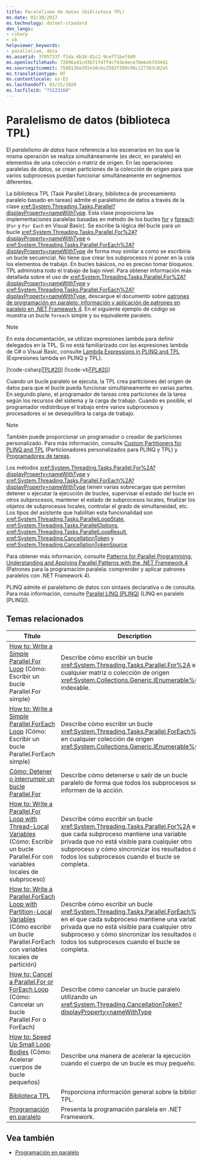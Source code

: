 ```yaml
---
title: Paralelismo de datos (biblioteca TPL)
ms.date: 03/30/2017
ms.technology: dotnet-standard
dev_langs:
- csharp
- vb
helpviewer_keywords:
- parallelism, data
ms.assetid: 3f05f33f-f1da-4b16-81c2-9ceff1bef449
ms.openlocfilehash: 72696a41cd3b71f47fdcf43e4ece70ebeb7d34d1
ms.sourcegitcommit: 7588136e355e10cbc2582f389c90c127363c02a5
ms.translationtype: HT
ms.contentlocale: es-ES
ms.lasthandoff: 03/15/2020
ms.locfileid: "73123160"
---
```

# <a name="data-parallelism-task-parallel-library"></a>Paralelismo de datos (biblioteca TPL)
El *paralelismo de datos* hace referencia a los escenarios en los que la misma operación se realiza simultáneamente (es decir, en paralelo) en elementos de una colección o matriz de origen. En las operaciones paralelas de datos, se crean particiones de la colección de origen para que varios subprocesos puedan funcionar simultáneamente en segmentos diferentes.  
  
 La biblioteca TPL (Task Parallel Library, biblioteca de procesamiento paralelo basado en tareas) admite el paralelismo de datos a través de la clase <xref:System.Threading.Tasks.Parallel?displayProperty=nameWithType>. Esta clase proporciona las implementaciones paralelas basadas en método de los bucles [for](../../csharp/language-reference/keywords/for.md) y [foreach](../../csharp/language-reference/keywords/foreach-in.md) (`For` y `For Each` en Visual Basic). Se escribe la lógica del bucle para un bucle <xref:System.Threading.Tasks.Parallel.For%2A?displayProperty=nameWithType> o <xref:System.Threading.Tasks.Parallel.ForEach%2A?displayProperty=nameWithType> de forma muy similar a como se escribiría un bucle secuencial. No tiene que crear los subprocesos ni poner en la cola los elementos de trabajo. En bucles básicos, no es preciso tomar bloqueos. TPL administra todo el trabajo de bajo nivel. Para obtener información más detallada sobre el uso de <xref:System.Threading.Tasks.Parallel.For%2A?displayProperty=nameWithType> y <xref:System.Threading.Tasks.Parallel.ForEach%2A?displayProperty=nameWithType>, descargue el documento sobre [patrones de programación en paralelo: información y aplicación de patrones en paralelo en .NET Framework 4](https://www.microsoft.com/download/details.aspx?id=19222). En el siguiente ejemplo de código se muestra un bucle `foreach` simple y su equivalente paralelo.  
  
> [!NOTE]
> En esta documentación, se utilizan expresiones lambda para definir delegados en la TPL. Si no está familiarizado con las expresiones lambda de C# o Visual Basic, consulte [Lambda Expressions in PLINQ and TPL](../../../docs/standard/parallel-programming/lambda-expressions-in-plinq-and-tpl.md) (Expresiones lambda en PLINQ y TPL).  
  
 [!code-csharp[TPL#20](../../../samples/snippets/csharp/VS_Snippets_Misc/tpl/cs/tpl.cs#20)]
 [!code-vb[TPL#20](../../../samples/snippets/visualbasic/VS_Snippets_Misc/tpl/vb/tpl_vb.vb#20)]  
  
 Cuando un bucle paralelo se ejecuta, la TPL crea particiones del origen de datos para que el bucle pueda funcionar simultáneamente en varias partes. En segundo plano, el programador de tareas crea particiones de la tarea según los recursos del sistema y la carga de trabajo. Cuando es posible, el programador redistribuye el trabajo entre varios subprocesos y procesadores si se desequilibra la carga de trabajo.  
  
> [!NOTE]
> También puede proporcionar un programador o creador de particiones personalizado. Para más información, consulte [Custom Partitioners for PLINQ and TPL](../../../docs/standard/parallel-programming/custom-partitioners-for-plinq-and-tpl.md) (Particionadores personalizados para PLINQ y TPL) y [Programadores de tareas](xref:System.Threading.Tasks.TaskScheduler).  
  
 Los métodos <xref:System.Threading.Tasks.Parallel.For%2A?displayProperty=nameWithType> y <xref:System.Threading.Tasks.Parallel.ForEach%2A?displayProperty=nameWithType> tienen varias sobrecargas que permiten detener o ejecutar la ejecución de bucles, supervisar el estado del bucle en otros subprocesos, mantener el estado de subprocesos locales, finalizar los objetos de subprocesos locales, controlar el grado de simultaneidad, etc. Los tipos del asistente que habilitan esta funcionalidad son <xref:System.Threading.Tasks.ParallelLoopState>, <xref:System.Threading.Tasks.ParallelOptions>, <xref:System.Threading.Tasks.ParallelLoopResult>, <xref:System.Threading.CancellationToken> y <xref:System.Threading.CancellationTokenSource>.  
  
 Para obtener más información, consulte [Patterns for Parallel Programming: Understanding and Applying Parallel Patterns with the .NET Framework 4](https://www.microsoft.com/download/details.aspx?id=19222) (Patrones para la programación paralela: comprender y aplicar patrones paralelos con .NET Framework 4).  
  
 PLINQ admite el paralelismo de datos con sintaxis declarativa o de consulta. Para más información, consulte [Parallel LINQ (PLINQ)](../../../docs/standard/parallel-programming/parallel-linq-plinq.md) (LINQ en paralelo [PLINQ]).  
  
## <a name="related-topics"></a>Temas relacionados  
  
|Título|Description|  
|-----------|-----------------|  
|[How to: Write a Simple Parallel.For Loop](../../../docs/standard/parallel-programming/how-to-write-a-simple-parallel-for-loop.md) (Cómo: Escribir un bucle Parallel.For simple)|Describe cómo escribir un bucle <xref:System.Threading.Tasks.Parallel.For%2A> en cualquier matriz o colección de origen <xref:System.Collections.Generic.IEnumerable%601> indexable.|  
|[How to: Write a Simple Parallel.ForEach Loop](../../../docs/standard/parallel-programming/how-to-write-a-simple-parallel-foreach-loop.md) (Cómo: Escribir un bucle Parallel.ForEach simple)|Describe cómo escribir un bucle <xref:System.Threading.Tasks.Parallel.ForEach%2A> en cualquier colección de origen <xref:System.Collections.Generic.IEnumerable%601>.|  
|[Cómo: Detener o interrumpir un bucle Parallel.For](https://docs.microsoft.com/previous-versions/dotnet/netframework-4.0/dd460721(v=vs.100))|Describe cómo detenerse o salir de un bucle paralelo de forma que todos los subprocesos se informen de la acción.|  
|[How to: Write a Parallel.For Loop with Thread-Local Variables](../../../docs/standard/parallel-programming/how-to-write-a-parallel-for-loop-with-thread-local-variables.md) (Cómo: Escribir un bucle Parallel.For con variables locales de subproceso)|Describe cómo escribir un bucle <xref:System.Threading.Tasks.Parallel.For%2A> en el que cada subproceso mantiene una variable privada que no está visible para cualquier otro subproceso y cómo sincronizar los resultados de todos los subprocesos cuando el bucle se completa.|  
|[How to: Write a Parallel.ForEach Loop with Partition-Local Variables](../../../docs/standard/parallel-programming/how-to-write-a-parallel-foreach-loop-with-partition-local-variables.md) (Cómo escribir un bucle Parallel.ForEach con variables locales de partición)|Describe cómo escribir un bucle <xref:System.Threading.Tasks.Parallel.ForEach%2A> en el que cada subproceso mantiene una variable privada que no está visible para cualquier otro subproceso y cómo sincronizar los resultados de todos los subprocesos cuando el bucle se completa.|  
|[How to: Cancel a Parallel.For or ForEach Loop](../../../docs/standard/parallel-programming/how-to-cancel-a-parallel-for-or-foreach-loop.md) (Cómo: Cancelar un bucle Parallel.For o ForEach)|Describe cómo cancelar un bucle paralelo utilizando un <xref:System.Threading.CancellationToken?displayProperty=nameWithType>|  
|[How to: Speed Up Small Loop Bodies](../../../docs/standard/parallel-programming/how-to-speed-up-small-loop-bodies.md) (Cómo: Acelerar cuerpos de bucle pequeños)|Describe una manera de acelerar la ejecución cuando el cuerpo de un bucle es muy pequeño.|  
|[Biblioteca TPL](../../../docs/standard/parallel-programming/task-parallel-library-tpl.md)|Proporciona información general sobre la biblioteca TPL.|  
|[Programación en paralelo](../../../docs/standard/parallel-programming/index.md)|Presenta la programación paralela en .NET Framework.|  
  
## <a name="see-also"></a>Vea también

- [Programación en paralelo](../../../docs/standard/parallel-programming/index.md)
